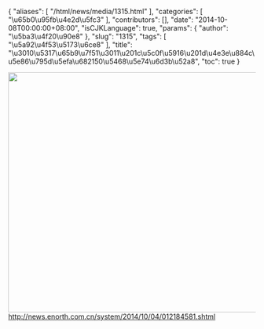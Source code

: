 {
    "aliases": [
        "/html/news/media/1315.html"
    ],
    "categories": [
        "\u65b0\u95fb\u4e2d\u5fc3"
    ],
    "contributors": [],
    "date": "2014-10-08T00:00:00+08:00",
    "isCJKLanguage": true,
    "params": {
        "author": "\u5ba3\u4f20\u90e8"
    },
    "slug": "1315",
    "tags": [
        "\u5a92\u4f53\u5173\u6ce8"
    ],
    "title": "\u3010\u5317\u65b9\u7f51\u3011\u201c\u5c0f\u5916\u201d\u4e3e\u884c\u5e86\u795d\u5efa\u682150\u5468\u5e74\u6d3b\u52a8",
    "toc": true
}


<img
    src="https://cdn.tfls.online/mirror/full/b4c66002d33381539c49f715d4db165d9a77bee0.jpg"
    style="display:block;margin-left:auto;margin-right:auto;"
    decoding="async"
    fetchpriority="auto"
    loading="lazy"
    height="489"
    width="687"
/><http://news.enorth.com.cn/system/2014/10/04/012184581.shtml>


